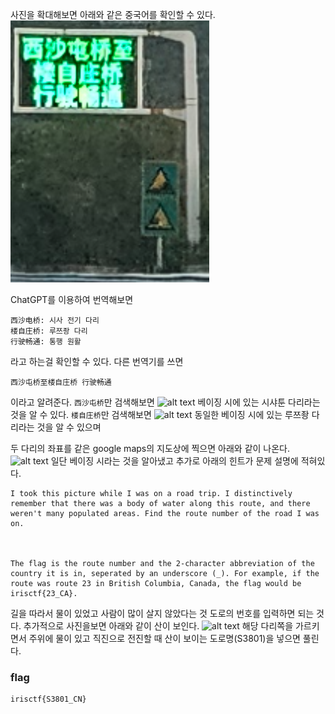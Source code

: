 사진을 확대해보면 아래와 같은 중국어를 확인할 수 있다.
![alt text](image.png)

ChatGPT를 이용하여 번역해보면
```
西沙电桥: 시사 전기 다리
楼自庄桥: 루쯔좡 다리
行驶畅通: 통행 원활
```
라고 하는걸 확인할 수 있다.
다른 번역기를 쓰면
```
西沙屯桥至楼自庄桥 行驶畅通
```
이라고 알려준다.
```西沙屯桥```만 검색해보면
![alt text](image-1.png)
베이징 시에 있는 시샤툰 다리라는 것을 알 수 있다.
```楼自庄桥```만 검색해보면
![alt text](image-2.png)
동일한 베이징 시에 있는 루쯔좡 다리라는 것을 알 수 있으며

두 다리의 좌표를 같은 google maps의 지도상에 찍으면 아래와 같이 나온다.
![alt text](image-3.png)
일단 베이징 시라는 것을 알아냈고 추가로 아래의 힌트가 문제 설명에 적혀있다.
```
I took this picture while I was on a road trip. I distinctively remember that there was a body of water along this route, and there weren't many populated areas. Find the route number of the road I was on.

 

The flag is the route number and the 2-character abbreviation of the country it is in, seperated by an underscore (_). For example, if the route was route 23 in British Columbia, Canada, the flag would be irisctf{23_CA}.
```
길을 따라서 물이 있었고 사람이 많이 살지 않았다는 것 도로의 번호를 입력하면 되는 것다.
추가적으로 사진을보면 아래와 같이 산이 보인다.
![alt text](image-4.png)
해당 다리쪽을 가르키면서 주위에 물이 있고 직진으로 전진할 때 산이 보이는 도로명(S3801)을 넣으면 풀린다.

### flag
```
irisctf{S3801_CN}
```